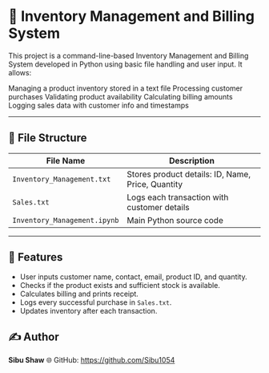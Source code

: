 # 🛒 Inventory Management and Billing System 

This project is a command-line-based Inventory Management and Billing System developed in Python using basic file handling and user input. It allows:

Managing a product inventory stored in a text file
Processing customer purchases
Validating product availability
Calculating billing amounts
Logging sales data with customer info and timestamps

---

## 📁 File Structure

| File Name                  | Description                                     |
|---------------------------|-------------------------------------------------|
| `Inventory_Management.txt`| Stores product details: ID, Name, Price, Quantity |
| `Sales.txt`               | Logs each transaction with customer details     |
| `Inventory_Management.ipynb`    | Main Python source code                         |

---

## 📌 Features

- User inputs customer name, contact, email, product ID, and quantity.
- Checks if the product exists and sufficient stock is available.
- Calculates billing and prints receipt.
- Logs every successful purchase in `Sales.txt`.
- Updates inventory after each transaction.

## ✍️ Author

**Sibu Shaw** 
🌐 GitHub: https://github.com/Sibu1054
